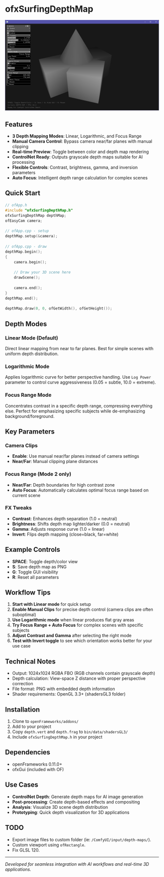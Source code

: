# ofxSurfingDepthMap

![](Screenshot.png)

## Features

- **3 Depth Mapping Modes**: Linear, Logarithmic, and Focus Range
- **Manual Camera Control**: Bypass camera near/far planes with manual clipping
- **Real-time Preview**: Toggle between color and depth map rendering
- **ControlNet Ready**: Outputs grayscale depth maps suitable for AI processing
- **Flexible Controls**: Contrast, brightness, gamma, and inversion parameters
- **Auto Focus**: Intelligent depth range calculation for complex scenes

## Quick Start

```cpp
// ofApp.h
#include "ofxSurfingDepthMap.h"
ofxSurfingDepthMap depthMap;
ofEasyCam camera;

// ofApp.cpp - setup
depthMap.setup(&camera);

// ofApp.cpp - draw
depthMap.begin();
{
    camera.begin();

    // Draw your 3D scene here
    drawScene();

    camera.end();
}
depthMap.end();

depthMap.draw(0, 0, ofGetWidth(), ofGetHeight());
```

## Depth Modes

### Linear Mode (Default)
Direct linear mapping from near to far planes. Best for simple scenes with uniform depth distribution.

### Logarithmic Mode  
Applies logarithmic curve for better perspective handling. Use `Log Power` parameter to control curve aggressiveness (0.05 = subtle, 10.0 = extreme).

### Focus Range Mode
Concentrates contrast in a specific depth range, compressing everything else. Perfect for emphasizing specific subjects while de-emphasizing background/foreground.

## Key Parameters

### Camera Clips
- **Enable**: Use manual near/far planes instead of camera settings
- **Near/Far**: Manual clipping plane distances

### Focus Range (Mode 2 only)
- **Near/Far**: Depth boundaries for high contrast zone  
- **Auto Focus**: Automatically calculates optimal focus range based on current scene

### FX Tweaks
- **Contrast**: Enhances depth separation (1.0 = neutral)
- **Brightness**: Shifts depth map lighter/darker (0.0 = neutral)
- **Gamma**: Adjusts response curve (1.0 = linear)
- **Invert**: Flips depth mapping (close=black, far=white)

## Example Controls

- **SPACE**: Toggle depth/color view
- **S**: Save depth map as PNG
- **G**: Toggle GUI visibility
- **R**: Reset all parameters

## Workflow Tips

1. **Start with Linear mode** for quick setup
2. **Enable Manual Clips** for precise depth control (camera clips are often suboptimal)
3. **Use Logarithmic mode** when linear produces flat gray areas
4. **Try Focus Range + Auto Focus** for complex scenes with specific subjects
5. **Adjust Contrast and Gamma** after selecting the right mode
6. **Test with Invert toggle** to see which orientation works better for your use case

## Technical Notes

- Output: 1024x1024 RGBA FBO (RGB channels contain grayscale depth)
- Depth calculation: View-space Z distance with proper perspective correction  
- File format: PNG with embedded depth information
- Shader requirements: OpenGL 3.3+ (shadersGL3 folder)

## Installation

1. Clone to `openFrameworks/addons/`
2. Add to your project 
3. Copy `depth.vert` and `depth.frag` to `bin/data/shadersGL3/`
4. Include `ofxSurfingDepthMap.h` in your project

## Dependencies

- openFrameworks 0.11.0+
- ofxGui (included with OF)

## Use Cases

- **ControlNet Depth**: Generate depth maps for AI image generation
- **Post-processing**: Create depth-based effects and compositing
- **Analysis**: Visualize 3D scene depth distribution  
- **Prototyping**: Quick depth visualization for 3D applications

## TODO
- Export image files to custom folder (ie: `/ComfyUI/input/depth-maps/`).
- Custom viewport using `ofRectangle`.
- Fix GLSL 120.

---

*Developed for seamless integration with AI workflows and real-time 3D applications.*